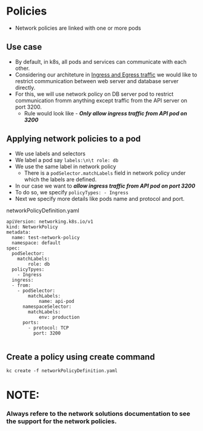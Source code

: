 # Policies
- Network policies are linked with one or more pods

## Use case
- By default, in k8s, all pods and services can communicate with each other.
- Considering our architeture in [Ingress and Egress traffic](../Kubernetes%20CKAD/Ingress%20and%20Egress%20traffic.md) we would like to restrict communication between web server and database server directly. 
- For this, we will use network policy on DB server pod to restrict communication fromm anything except traffic from the API server on port 3200.
	- Rule would look like - ***Only allow ingress traffic from API pod on 3200***

## Applying network policies to a pod
- We use labels and selectors
- We label a pod say `labels:\n\t role: db`
- We use the same label in network policy
	- There is a `podSelector.matchLabels` field in network policy under which the labels are defined.
- In our case we want to ***allow ingress traffic from API pod on port 3200***
- To do so, we specify `policyTypes: - Ingress`
- Next we specify more details like pods name and protocol and port.

networkPolicyDefinition.yaml
```
apiVersion: networking.k8s.io/v1
kind: NetworkPolicy
metadata:
  name: test-network-policy
  namespace: default
spec:
  podSelector:
    matchLabels:
	    role: db
  policyTpyes:
    - Ingress
  ingress:
  - from: 
    - podSelector:
	    matchLabels:
		    name: api-pod
      namespaceSelector:
	    matchLabels:
		    env: production
	  ports:
	    - protocol: TCP
		  port: 3200
		

```

## Create a policy using create command
`kc create -f networkPolicyDefinition.yaml`


# NOTE: 
### Always refere to the network solutions documentation to see the support for the network policies.